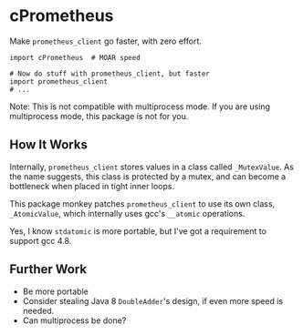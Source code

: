 cPrometheus
===========

Make `prometheus_client` go faster, with zero effort.

```
import cPrometheus  # MOAR speed

# Now do stuff with prometheus_client, but faster
import prometheus_client
# ...
```

Note: This is not compatible with multiprocess mode. If you are using
multiprocess mode, this package is not for you.

How It Works
------------

Internally, `prometheus_client` stores values in a class called `_MutexValue`.
As the name suggests, this class is protected by a mutex, and can become a
bottleneck when placed in tight inner loops.

This package monkey patches `prometheus_client` to use its own class,
`_AtomicValue`,  which internally uses gcc's `__atomic` operations.

Yes, I know `stdatomic` is more portable, but I've got a requirement to
support gcc 4.8.

Further Work
------------

- Be more portable
- Consider stealing Java 8 `DoubleAdder`'s design, if even more speed is
  needed.
- Can multiprocess be done?
